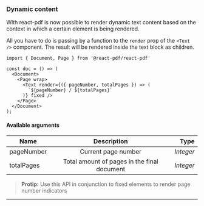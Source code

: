 ### Dynamic content

With react-pdf is now possible to render dynamic text content based on the context in which a certain element is being rendered.

All you have to do is passing by a function to the `render` prop of the `<Text />` component. The result will be rendered inside the text block as children.

```
import { Document, Page } from '@react-pdf/react-pdf'

const doc = () => (
  <Document>
    <Page wrap>
      <Text render={({ pageNumber, totalPages }) => (
        `${pageNumber} / ${totalPages}`
      )} fixed />
    </Page>
  </Document>
);
```

#### Available arguments

| Name        | Description                                                            |  Type             |
| ----------- |:----------------------------------------------------------------------:| -----------------:|
| pageNumber  | Current page number                                                    | *Integer*         |
| totalPages  | Total amount of pages in the final document                            | *Integer*         |


> **Protip:** Use this API in conjunction to fixed elements to render page number indicators

---
